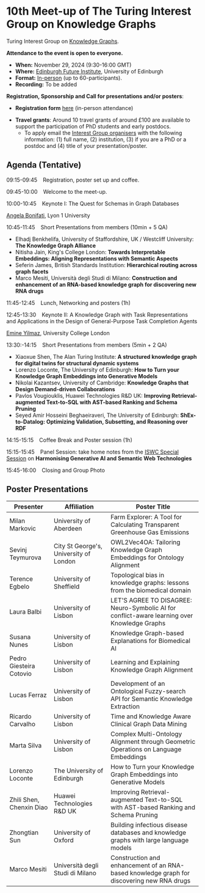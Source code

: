 # 10th Meet-up of The Turing Interest Group on Knowledge Graphs
  
Turing Interest Group on [Knowledge Graphs](https://www.turing.ac.uk/research/interest-groups/knowledge-graphs).

**Attendance to the event is open to everyone.**

- **When:** November 29, 2024 (9:30-16:00 GMT)
- **Where:** [Edinburgh Future Institute](https://efi.ed.ac.uk/), University of Edinburgh 
- **Format:** <ins>In-person</ins> (up to 60-participants).
- **Recording:** To be added

**Registration, Sponsorship and Call for presentations and/or posters**: 
- **Registration form** [here](https://forms.office.com/e/kQtp2Q5Kr0) (in-person attendance)
<!-- - **Accommodation**: For attendees requiring accommodation (TBA)-->
- **Travel grants**: Around 10 travel grants of around £100 are available to support the participation of PhD students and early postdocs.
  - To apply email the [Interest Group organisers](mailto:knowledgegraphs_tig@turing.ac.uk) with the following information: (1) full name, (2) institution, (3) if you are a PhD or a postdoc and (4) title of your presentation/poster. 

## Agenda (Tentative)

09:15-09:45 &ensp; Registration, poster set up and coffee.

09:45-10:00 &ensp; Welcome to the meet-up.

10:00-10:45 &ensp; Keynote I:  The Quest for Schemas in Graph Databases

[Angela Bonifati](https://perso.liris.cnrs.fr/angela.bonifati/), Lyon 1 University
<!--- **Title**: ***Not Just Graph Databases: Enabling Cultural Intelligence with Multimodal Knowledge Graphs***
- **Abstract**: Knowledge Graphs—graph-shaped knowledge bases that integrate distributed datasets into semantic representations—have demonstrated their impact in the world and are now central in Web search (knowledge panels), virtual assistants, etc. However, we tend to assume that the knowledge that ends up in knowledge graphs comes from particular representations, mostly text or structured databases. At the same time, a sizable number of the use cases in which we deploy KGs have the same unimodal assumption (text/structured data). In this talk, I will challenge these views with the notion of Multimodal Knowledge Graphs (MMKGs), arguing that important knowledge of the world comes from alternative representations (such as music, sound, and images), and that multimodality can enable better access to knowledge for all. I will showcase MMKGs in the domains of digital humanities and cultural heritage as key enablers of intelligent cultural applications.
- **Bio**: Dr Albert Meroño-Peñuela is a Lecturer (Assistant Professor) in Computer Science and Knowledge Engineering at the Department of Informatics of King's College London (United Kingdom). His research revolves around the relations between Artificial Intelligence and culture, in particular the semantics of music, multimodal knowledge graphs, and knowledge representation and reasoning for digital humanities and cultural heritage. He has done work in various areas of the semantic web, most prominently in Web Data APIs over RDF Knowledge Graphs.
-->

10:45-11:45 &ensp; Short Presentations from members (10min + 5 QA)

- Elhadj Benkhelifa,	University of Staffordshire, UK / Westcliff University:	**The Knowledge Graph Alliance**
- Nitisha	Jain, King's College London: **Towards Interpretable Embeddings: Aligning Representations with Semantic Aspects**
- Seferin	James,	British Standards Institution:	**Hierarchical routing across graph facets**
- Marco Mesiti, Università degli Studi di Milano: **Construction and enhancement of an RNA-based knowledge graph for discovering new RNA drugs**


<!--- Peter Winstanley, Semantic Arts UK Ltd and Semantic Arts Inc:	**Semantics and Data-Centricity - a sea change in information management**-->

  
11:45-12:45 &ensp; Lunch, Networking and posters (1h)

12:45-13:30 &ensp; Keynote II:  A Knowledge Graph with Task Representations and Applications in the Design of General-Purpose Task Completion Agents

[Emine Yilmaz](https://sites.google.com/site/emineyilmaz/), University College London 

13:30:-14:15 &ensp; Short Presentations from members (5min + 2 QA)

- Xiaoxue Shen, The Alan Turing Institute:	**A structured knowledge graph for digital twins for structural dynamic systems**
- Lorenzo Loconte, The University of Edinburgh: **How to Turn your Knowledge Graph Embeddings into Generative Models**
- Nikolai  Kazantsev, University of Cambridge:	**Knowledge Graphs that Design Demand-driven Collaborations**
- Pavlos Vougiouklis, Huawei Technologies R&D UK: **Improving Retrieval-augmented Text-to-SQL with AST-based Ranking and Schema Pruning**
- Seyed Amir Hosseini Beghaeiraveri, The University of Edinburgh: **ShEx-to-Datalog: Optimizing Validation, Subsetting, and Reasoning over RDF**


14:15-15:15 &ensp; Coffee Break and Poster session (1h)

15:15-15:45 &ensp; Panel Session: take home notes from the [ISWC Special Session](https://iswc2024.semanticweb.org/event/3715c6fc-e2d7-47eb-8c01-5fe4ac589a52/websitePage:64c7dcb3-4668-4de6-ab92-4d91d1bfecec) on **Harmonising Generative AI and Semantic Web Technologies**

15:45-16:00 &ensp; Closing and Group Photo


## Poster Presentations

| **Presenter** | **Affiliation** | **Poster Title** |
| ------ | ------ | ------ |
| Milan Markovic | University of Aberdeen | Farm Explorer: A Tool for Calculating Transparent Greenhouse Gas Emissions | 
| Sevinj Teymurova | City St George's, University of London | OWL2Vec4OA: Tailoring Knowledge Graph Embeddings for Ontology Alignment | 
| Terence Egbelo | University of Sheffield | Topological bias in knowledge graphs: lessons from the biomedical domain | 
| Laura Balbi | University of Lisbon | LET'S AGREE TO DISAGREE: Neuro-Symbolic AI for conflict-aware learning over Knowledge Graphs | 
| Susana Nunes | University of Lisbon | Knowledge Graph-based Explanations for Biomedical AI | 
| Pedro Giesteira Cotovio | University of Lisbon | Learning and Explaining Knowledge Graph Alignment | 
| Lucas Ferraz | University of Lisbon | Development of an Ontological Fuzzy-search API for Semantic Knowledge Extraction | 
| Ricardo Carvalho | University of Lisbon |	Time and Knowledge Aware Clinical Graph Data Mining | 
| Marta Silva | University of Lisbon | Complex Multi-Ontology Alignment through Geometric Operations on Language Embeddings  | 
| Lorenzo Loconte | The University of Edinburgh |	How to Turn your Knowledge Graph Embeddings into Generative Models | 
| Zhili Shen, Chenxin Diao | Huawei Technologies R&D UK |	Improving Retrieval-augmented Text-to-SQL with AST-based Ranking and Schema Pruning | 
| Zhongtian Sun | University of Oxford | Building infectious disease databases and knowledge graphs with large language models |
| Marco Mesiti | Università degli Studi di Milano | Construction and enhancement of an RNA-based knowledge graph for discovering new RNA drugs |


<!--
The event is supported by the [Digital Research Theme at the University of Liverpool](https://www.liverpool.ac.uk/research/research-themes/digital/) and [Liverpool Women in Science and Engineering, LivWiSE](https://www.liverpool.ac.uk/liverpool-women-in-science-and-engineering/)

</p>

-->
 
